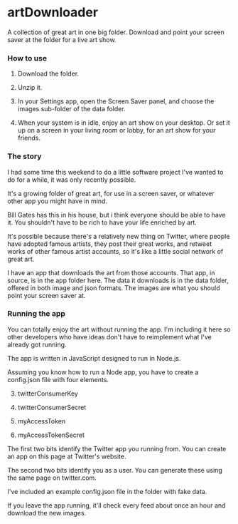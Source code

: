 # artDownloader

A collection of great art in one big folder. Download and point your screen saver at the folder for a live art show.

### How to use

1. Download the folder.

2. Unzip it.

3. In your Settings app, open the Screen Saver panel, and choose the images sub-folder of the data folder. 

4. When your system is in idle, enjoy an art show on your desktop. Or set it up on a screen in your living room or lobby, for an art show for your friends.

### The story

I had some time this weekend to do a little software project I've wanted to do for a while, it was only recently possible. 

It's a growing folder of great art, for use in a screen saver, or whatever other app you might have in mind. 

Bill Gates has this in his house, but i think everyone should be able to have it. You shouldn't have to be rich to have your life enriched by art. 

It's possible because there's a relatively new thing on Twitter, where people have adopted famous artists, they post their great works, and retweet works of other famous artist accounts, so it's like a little social network of great art.

I have an app that downloads the art from those accounts. That app, in source, is in the app folder here. The data it downloads is in the data folder, offered in both image and json formats. The images are what you should point your screen saver at. 

### Running the app

You can totally enjoy the art without running the app. I'm including it here so other developers who have ideas don't have to reimplement what I've already got running.

The app is written in JavaScript designed to run in Node.js.

Assuming you know how to run a Node app, you have to create a config.json file with four elements. 

3. twitterConsumerKey

4. twitterConsumerSecret

1. myAccessToken

2. myAccessTokenSecret

The first two bits identify the Twitter app you running from. You can create an app on this page at Twitter's website.

The second two bits identify you as a user. You can generate these using the same page on twitter.com.

I've included an example config.json file in the folder with fake data. 

If you leave the app running, it'll check every feed about once an hour and download the new images. 

